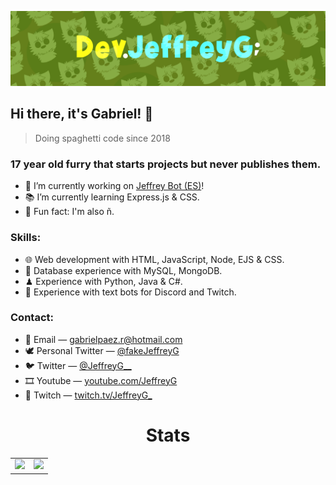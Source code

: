 ![17 year old furry that starts projects but never finish them.](https://github.com/DevJeffreyG/DevJeffreyG/blob/master/Banner.png?raw=true)

## Hi there, it's Gabriel! 🦊
> Doing spaghetti code since 2018

### 17 year old furry that starts projects but never publishes them.
- 💎 I’m currently working on [Jeffrey Bot (ES)](https://jeffreybot.onrender.com/changelog)!
- 📚 I’m currently learning Express.js & CSS.
- 💚 Fun fact: I'm also ñ.

### Skills:
- 🌐 Web development with HTML, JavaScript, Node, EJS & CSS.
- 💾 Database experience with MySQL, MongoDB.
- ♟ Experience with Python, Java & C#.
- 🤖 Experience with text bots for Discord and Twitch.

### Contact:
- 📧 Email — gabrielpaez.r@hotmail.com
- 🕊 Personal Twitter — [@fakeJeffreyG](https://twitter.com/fakeJeffreyG)
- 🐦 Twitter — [@JeffreyG__](https://twitter.com/JeffreyG__)
- 🎞 Youtube — [youtube.com/JeffreyG](https://www.youtube.com/JeffreyG)
- 💜 Twitch — [twitch.tv/JeffreyG_](https://twitch.tv/JeffreyG_)

<h1 align="center">Stats</h1>
  <table align="center">
    <tr>
      <td>
        <img src ="https://github-readme-stats.vercel.app/api?username=DevJeffreyG&show_icons=true&hide_border=true&hide_title=true&bg_color=00000000&icon_color=b3f155&title_color=9ee436&text_color=c5d1b2" />
      </td>
      <td>
        <img src ="https://github-readme-stats.vercel.app/api/top-langs/?username=DevJeffreyG&layout=compact&show_icons=true&hide_border=true&hide_title=true&bg_color=00000000&text_color=c5d1b" />
      </td>
    </tr>
  </table>

